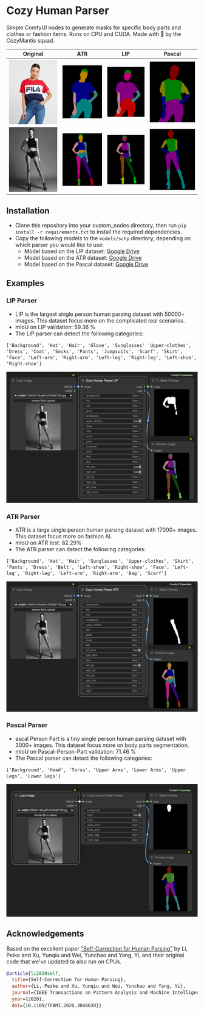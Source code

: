 # Cozy Human Parser

Simple ComfyUI nodes to generate masks for specific body parts and clothes or fashion items. Runs on CPU and CUDA.
Made with 💚 by the CozyMantis squad.

| Original              | ATR                      | LIP                      | Pascal                      |
| --------------------- | ------------------------ | ------------------------ | ------------------------ |
| ![](assets/demo2.jpg) | ![](assets/demo2atr.png) | ![](assets/demo2lip.png) | ![](assets/demo2pascal.png) |
| ![](assets/demo3.jpg) | ![](assets/demo3atr.png) | ![](assets/demo3lip.png) | ![](assets/demo3pascal.png) |

## Installation

- Clone this repository into your custom_nodes directory, then run `pip install -r requirements.txt` to install the required dependencies.
- Copy the following models to the `models/schp` directory, depending on which parser you would like to use:
  - Model based on the LIP dataset: [Google Drive](https://drive.google.com/file/d/1k4dllHpu0bdx38J7H28rVVLpU-kOHmnH/view?usp=sharing)
  - Model based on the ATR dataset: [Google Drive](https://drive.google.com/file/d/1ruJg4lqR_jgQPj-9K0PP-L2vJERYOxLP/view?usp=sharing)
  - Model based on the Pascal dataset: [Google Drive](https://drive.google.com/file/d/1E5YwNKW2VOEayK9mWCS3Kpsxf-3z04ZE/view?usp=sharing)

## Examples

### LIP Parser

- LIP is the largest single person human parsing dataset with 50000+ images. This dataset focus more on the complicated real scenarios.
- mIoU on LIP validation: 59.36 %
- The LIP parser can detect the following categories:

```
['Background', 'Hat', 'Hair', 'Glove', 'Sunglasses' 'Upper-clothes', 'Dress', 'Coat', 'Socks', 'Pants', 'Jumpsuits', 'Scarf', 'Skirt', 'Face', 'Left-arm', 'Right-arm', 'Left-leg', 'Right-leg', 'Left-shoe', 'Right-shoe']
```

![assets/lipexample.png](assets/lipexample.png)

### ATR Parser

- ATR is a large single person human parsing dataset with 17000+ images. This dataset focus more on fashion AI.
- mIoU on ATR test: 82.29%
- The ATR parser can detect the following categories:

```
['Background', 'Hat', 'Hair', 'Sunglasses', 'Upper-clothes', 'Skirt', 'Pants', 'Dress', 'Belt', 'Left-shoe', 'Right-shoe', 'Face', 'Left-leg', 'Right-leg', 'Left-arm', 'Right-arm', 'Bag', 'Scarf']
```

![assets/atrexample.png](assets/atrexample.png)

### Pascal Parser

- ascal Person Part is a tiny single person human parsing dataset with 3000+ images. This dataset focus more on body parts segmentation.
- mIoU on Pascal-Person-Part validation: 71.46 %
- The Pascal parser can detect the following categories:

```
['Background', 'Head', 'Torso', 'Upper Arms', 'Lower Arms', 'Upper Legs', 'Lower Legs']
```

![assets/pascalexample.png](assets/pascalexample.png)

## Acknowledgements

Based on the excellent paper ["Self-Correction for Human Parsing"](https://github.com/GoGoDuck912/Self-Correction-Human-Parsing) by Li, Peike and Xu, Yunqiu and Wei, Yunchao and Yang, Yi, and their original code that we've updated to also run on CPUs.

```bibtex
@article{li2020self,
  title={Self-Correction for Human Parsing}, 
  author={Li, Peike and Xu, Yunqiu and Wei, Yunchao and Yang, Yi},
  journal={IEEE Transactions on Pattern Analysis and Machine Intelligence}, 
  year={2020},
  doi={10.1109/TPAMI.2020.3048039}}
```